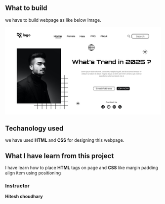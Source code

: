 ## What to build

we have to build webpage as like below Image.

![webpage](./1.png)

## Techanology used

we have used **HTML** and **CSS** for designing this webpage.

## What I have learn from this project

I have learn how to place **HTML** tags on page and **CSS** like margin padding align item using positioning

### Instructor

**Hitesh choudhary**
